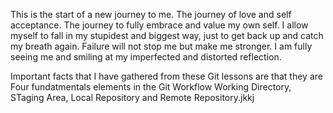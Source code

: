 This is the start of a new journey to me.
The journey of love and self acceptance.
The journey to fully embrace and value my own self.
I allow myself to fall in my stupidest and biggest way, just to get back up and catch my breath again.
Failure will not stop me but make me stronger.
I am fully seeing me and smiling at my imperfected and distorted reflection.

Important facts that I have gathered from these Git lessons are that they are Four fundatmentals elements in the Git Workflow Working Directory, STaging Area, Local Repository and Remote Repository.jkkj 
